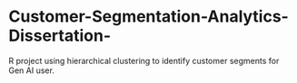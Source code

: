 # Customer-Segmentation-Analytics-Dissertation-
R project using hierarchical clustering to identify customer segments for Gen AI user.
